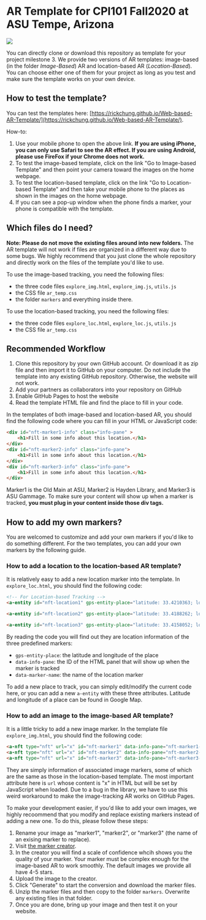 # AR Template for CPI101 Fall2020 at ASU Tempe, Arizona

![](https://media.giphy.com/media/mK4R969pndOCnqUUSH/giphy.gif)

You can directly clone or download this repository as template for your project milestone 3. We provide two versions of AR templates: image-based (in the folder *Image-Based*) AR and location-based AR (*Location-Based*). You can choose either one of them for your project as long as you test and make sure the template works on your own device. 

## How to test the template?

You can test the templates here: [https://rickchung.github.io/Web-based-AR-Template/](https://rickchung.github.io/Web-based-AR-Template/).

How-to:

1. Use your mobile phone to open the above link. **If you are using iPhone, you can only use Safari to see the AR effect. If you are using Android, please use FireFox if your Chrome does not work.**
1. To test the image-based template, click on the link "Go to Image-based Template" and then point your camera toward the images on the home webpage.
1. To test the location-based template, click on the link "Go to Location-based Template" and then take your mobile phone to the places as shown in the images on the home webpage.
1. If you can see a pop-up window when the phone finds a marker, your phone is compatible with the template. 

## Which files do I need?

**Note: Please do not move the existing files around into new folders.** The AR template will not work if files are organized in a different way due to some bugs. We highly recommend that you just clone the whole repository and directly work on the files of the template you'd like to use. 

To use the image-based tracking, you need the following files:

- the three code files `explore_img.html`, `explore_img.js`, `utils.js`
- the CSS file `ar_temp.css`
- the folder `markers` and everything inside there.

To use the location-based tracking, you need the following files:

- the three code files `explore_loc.html`, `explore_loc.js`, `utils.js`
- the CSS file `ar_temp.css`

## Recommended Workflow

1. Clone this repository by your own GitHub account. Or download it as zip file and then import it to GitHub on your computer. Do not include the template into any existing GitHub repository. Otherwise, the website will not work.
1. Add your partners as collaborators into your repository on GitHub
1. Enable GitHub Pages to host the website
1. Read the template HTML file and find the place to fill in your code.

In the templates of both image-based and location-based AR, you should find the following code where you can fill in your HTML or JavaScript code:

```html
<div id="nft-marker1-info" class="info-pane" >
    <h1>Fill in some info about this location.</h1>
</div>
<div id="nft-marker2-info" class="info-pane">
    <h1>Fill in some info about this location.</h1>
</div>
<div id="nft-marker3-info" class="info-pane">
    <h1>Fill in some info about this location.</h1>
</div>
```

Marker1 is the Old Main at ASU, Marker2 is Hayden Library, and Marker3 is ASU Gammage. To make sure your content will show up when a marker is tracked, **you must plug in your content inside those div tags.**

## How to add my own markers?

You are welcomed to customize and add your own markers if you'd like to do something different. For the two templates, you can add your own markers by the following guide.

### How to add a location to the location-based AR template?

It is relatively easy to add a new location marker into the template. In `explore_loc.html`, you should find the following code:

```html
<!-- For Location-based Tracking -->
<a-entity id="nft-location1" gps-entity-place="latitude: 33.4210363; longitude: -111.9340285;" data-info-pane="nft-marker1-info" data-marker-name="Old Main"></a-entity>

<a-entity id="nft-location2" gps-entity-place="latitude: 33.4188262; longitude: -111.935245;" data-info-pane="nft-marker2-info" data-marker-name="Hayden Library"></a-entity>

<a-entity id="nft-location3" gps-entity-place="latitude: 33.4158052; longitude: -111.9382668;" data-info-pane="nft-marker3-info" data-marker-name="ASU Gammage"></a-entity> -->            
```

By reading the code you will find out they are location information of the three predefined markers:

- `gps-entity-place`: the latitude and longitude of the place
- `data-info-pane`: the ID of the HTML panel that will show up when the marker is tracked
- `data-marker-name`: the name of the location marker

To add a new place to track, you can simply edit/modify the current code here, or you can add a new `a-entity` with these three attributes. Latitude and longitude of a place can be found in Google Map. 

### How to add an image to the image-based AR template?

It is a little tricky to add a new image marker. In the template file `explore_img.html`, you should find the following code:

```html
<a-nft type="nft" url="x" id="nft-marker1" data-info-pane="nft-marker1-info" data-marker-name="Old Main"></a-nft>
<a-nft type="nft" url="x" id="nft-marker2" data-info-pane="nft-marker2-info" data-marker-name="Hayden Library"></a-nft>
<a-nft type="nft" url="x" id="nft-marker3" data-info-pane="nft-marker3-info" data-marker-name="ASU Gammage"></a-nft>
```

They are simply information of associated image markers, some of which are the same as those in the location-based template. The most important attribute here is `url` whose content is "x" in HTML but will be set by JavaScript when loaded. Due to a bug in the library, we have to use this weird workaround to make the image-tracking AR works on GitHub Pages. 

To make your development easier, if you'd like to add your own images, we highly recoommend that you modify and replace existing markers instead of adding a new one. To do this, please follow these steps:

1. Rename your image as "marker1", "marker2", or "marker3" (the name of an exising marker to replace).
1. Visit [the marker creator](https://carnaux.github.io/NFT-Marker-Creator/). 
1. In the creator you will find a scale of confidence whcih shows you the quality of your marker. Your marker must be complex enough for the image-based AR to work smoothly. The default images we provide all have 4-5 stars.
1. Upload the image to the creator.
1. Click "Generate" to start the conversion and download the marker files.
1. Unzip the marker files and then copy to the folder `markers`. Overwrite any existing files in that folder.
1. Once you are done, bring up your image and then test it on your website.
